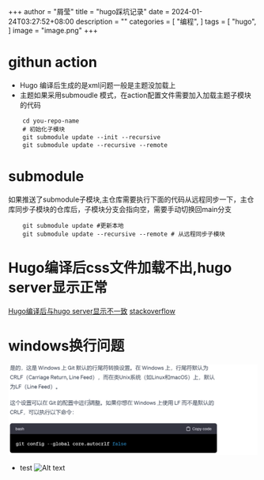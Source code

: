 +++
author = "屑莹"
title = "hugo踩坑记录"
date = 2024-01-24T03:27:52+08:00
description = ""
categories = [
    "编程",
]
tags = [
    "hugo",
]
image = "image.png"
+++

# githun action 
- Hugo 编译后生成的是xml问题一般是主题没加载上
- 主题如果采用submoudle 模式，在action配置文件需要加入加载主题子模块的代码
```shell
    cd you-repo-name 
    # 初始化子模块
    git submodule update --init --recursive
    git submodule update --recursive --remote
```

# submodule
如果推送了submodule子模块,主仓库需要执行下面的代码从远程同步一下，主仓库同步子模块的仓库后，子模块分支会指向空，需要手动切换回main分支
```shell
    git submodule update #更新本地
    git submodule update --recursive --remote # 从远程同步子模块
```


# Hugo编译后css文件加载不出,hugo server显示正常
[Hugo编译后与hugo server显示不一致](https://www.coder.work/article/7617383)
[stackoverflow](https://stackoverflow.com/questions/62114592/hugo-not-generating-the-same-styling-as-in-development-mode)

# windows换行问题
![Alt text](image.png)

- test
![Alt text](20230116234811-1.png)